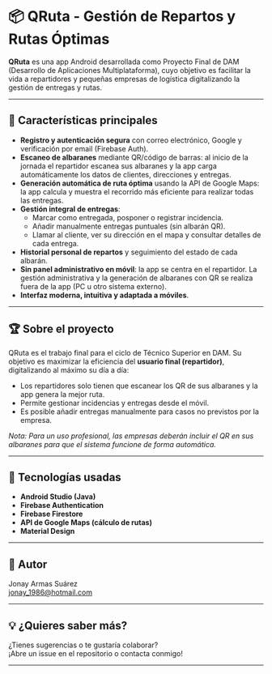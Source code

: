 # 📦 QRuta - Gestión de Repartos y Rutas Óptimas

**QRuta** es una app Android desarrollada como Proyecto Final de DAM (Desarrollo de Aplicaciones Multiplataforma), cuyo objetivo es facilitar la vida a repartidores y pequeñas empresas de logística digitalizando la gestión de entregas y rutas.

---

## 🚀 Características principales

- **Registro y autenticación segura** con correo electrónico, Google y verificación por email (Firebase Auth).
- **Escaneo de albaranes** mediante QR/código de barras: al inicio de la jornada el repartidor escanea sus albaranes y la app carga automáticamente los datos de clientes, direcciones y entregas.
- **Generación automática de ruta óptima** usando la API de Google Maps: la app calcula y muestra el recorrido más eficiente para realizar todas las entregas.
- **Gestión integral de entregas**:
  - Marcar como entregada, posponer o registrar incidencia.
  - Añadir manualmente entregas puntuales (sin albarán QR).
  - Llamar al cliente, ver su dirección en el mapa y consultar detalles de cada entrega.
- **Historial personal de repartos** y seguimiento del estado de cada albarán.
- **Sin panel administrativo en móvil**: la app se centra en el repartidor. La gestión administrativa y la generación de albaranes con QR se realiza fuera de la app (PC u otro sistema externo).
- **Interfaz moderna, intuitiva y adaptada a móviles**.

---

## 🏆 Sobre el proyecto

QRuta es el trabajo final para el ciclo de Técnico Superior en DAM. Su objetivo es maximizar la eficiencia del **usuario final (repartidor)**, digitalizando al máximo su día a día:

- Los repartidores solo tienen que escanear los QR de sus albaranes y la app genera la mejor ruta.
- Permite gestionar incidencias y entregas desde el móvil.
- Es posible añadir entregas manualmente para casos no previstos por la empresa.

*Nota: Para un uso profesional, las empresas deberán incluir el QR en sus albaranes para que el sistema funcione de forma automática.*

---

## 📲 Tecnologías usadas

- **Android Studio (Java)**
- **Firebase Authentication**
- **Firebase Firestore**
- **API de Google Maps (cálculo de rutas)**
- **Material Design**

---

## 📝 Autor

Jonay Armas Suárez  
[jonay_1986@hotmail.com](mailto:jonay_1986@hotmail.com)

---

## 💡 ¿Quieres saber más?

¿Tienes sugerencias o te gustaría colaborar?  
¡Abre un issue en el repositorio o contacta conmigo!

---


